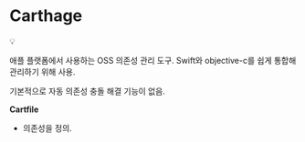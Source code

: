 # Carthage

<aside>
💡

애플 플랫폼에서 사용하는 OSS 의존성 관리 도구.
Swift와 objective-c를 쉽게 통합해 관리하기 위해 사용.

기본적으로 자동 의존성 충돌 해결 기능이 없음.

</aside>

**Cartfile**

- 의존성을 정의.